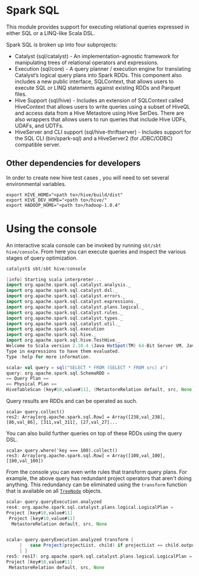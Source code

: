 Spark SQL
=========

This module provides support for executing relational queries expressed in either SQL or a LINQ-like Scala DSL.

Spark SQL is broken up into four subprojects:
 - Catalyst (sql/catalyst) - An implementation-agnostic framework for manipulating trees of relational operators and expressions.
 - Execution (sql/core) - A query planner / execution engine for translating Catalyst’s logical query plans into Spark RDDs.  This component also includes a new public interface, SQLContext, that allows users to execute SQL or LINQ statements against existing RDDs and Parquet files.
 - Hive Support (sql/hive) - Includes an extension of SQLContext called HiveContext that allows users to write queries using a subset of HiveQL and access data from a Hive Metastore using Hive SerDes.  There are also wrappers that allows users to run queries that include Hive UDFs, UDAFs, and UDTFs.
 - HiveServer and CLI support (sql/hive-thriftserver) - Includes support for the SQL CLI (bin/spark-sql) and a HiveServer2 (for JDBC/ODBC) compatible server.


Other dependencies for developers
---------------------------------
In order to create new hive test cases , you will need to set several environmental variables.

```
export HIVE_HOME="<path to>/hive/build/dist"
export HIVE_DEV_HOME="<path to>/hive/"
export HADOOP_HOME="<path to>/hadoop-1.0.4"
```

Using the console
=================
An interactive scala console can be invoked by running `sbt/sbt hive/console`.  From here you can execute queries and inspect the various stages of query optimization.

```scala
catalyst$ sbt/sbt hive/console

[info] Starting scala interpreter...
import org.apache.spark.sql.catalyst.analysis._
import org.apache.spark.sql.catalyst.dsl._
import org.apache.spark.sql.catalyst.errors._
import org.apache.spark.sql.catalyst.expressions._
import org.apache.spark.sql.catalyst.plans.logical._
import org.apache.spark.sql.catalyst.rules._
import org.apache.spark.sql.catalyst.types._
import org.apache.spark.sql.catalyst.util._
import org.apache.spark.sql.execution
import org.apache.spark.sql.hive._
import org.apache.spark.sql.hive.TestHive._
Welcome to Scala version 2.10.4 (Java HotSpot(TM) 64-Bit Server VM, Java 1.7.0_45).
Type in expressions to have them evaluated.
Type :help for more information.

scala> val query = sql("SELECT * FROM (SELECT * FROM src) a")
query: org.apache.spark.sql.SchemaRDD =
== Query Plan ==
== Physical Plan ==
HiveTableScan [key#10,value#11], (MetastoreRelation default, src, None), None
```

Query results are RDDs and can be operated as such.
```
scala> query.collect()
res2: Array[org.apache.spark.sql.Row] = Array([238,val_238], [86,val_86], [311,val_311], [27,val_27]...
```

You can also build further queries on top of these RDDs using the query DSL.
```
scala> query.where('key === 100).collect()
res3: Array[org.apache.spark.sql.Row] = Array([100,val_100], [100,val_100])
```

From the console you can even write rules that transform query plans.  For example, the above query has redundant project operators that aren't doing anything.  This redundancy can be eliminated using the `transform` function that is available on all [`TreeNode`](https://github.com/apache/spark/blob/master/sql/catalyst/src/main/scala/org/apache/spark/sql/catalyst/trees/TreeNode.scala) objects.
```scala
scala> query.queryExecution.analyzed
res4: org.apache.spark.sql.catalyst.plans.logical.LogicalPlan =
Project [key#10,value#11]
 Project [key#10,value#11]
  MetastoreRelation default, src, None


scala> query.queryExecution.analyzed transform {
     |   case Project(projectList, child) if projectList == child.output => child
     | }
res5: res17: org.apache.spark.sql.catalyst.plans.logical.LogicalPlan =
Project [key#10,value#11]
 MetastoreRelation default, src, None
```
